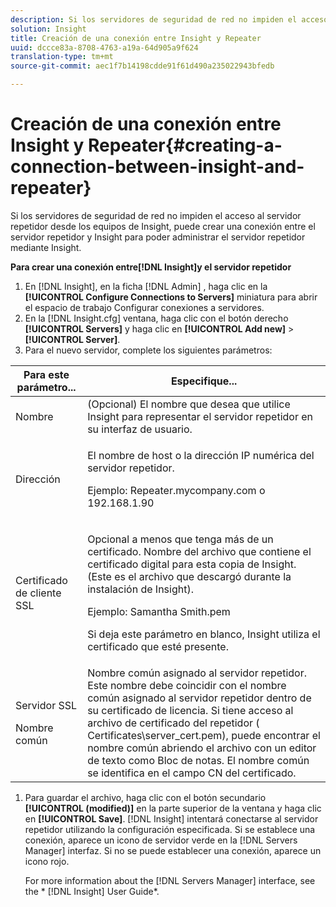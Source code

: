 ```yaml
---
description: Si los servidores de seguridad de red no impiden el acceso al servidor repetidor desde los equipos de Insight, puede crear una conexión entre el servidor repetidor y Insight para poder administrar el servidor repetidor mediante Insight.
solution: Insight
title: Creación de una conexión entre Insight y Repeater
uuid: dccce83a-8708-4763-a19a-64d905a9f624
translation-type: tm+mt
source-git-commit: aec1f7b14198cdde91f61d490a235022943bfedb

---
```



# Creación de una conexión entre Insight y Repeater{#creating-a-connection-between-insight-and-repeater}

Si los servidores de seguridad de red no impiden el acceso al servidor repetidor desde los equipos de Insight, puede crear una conexión entre el servidor repetidor y Insight para poder administrar el servidor repetidor mediante Insight.

**Para crear una conexión entre[!DNL Insight]y el servidor repetidor**

1. En [!DNL Insight], en la ficha [!DNL Admin] , haga clic en la **[!UICONTROL Configure Connections to Servers]** miniatura para abrir el espacio de trabajo Configurar conexiones a servidores.
1. En la [!DNL Insight.cfg] ventana, haga clic con el botón derecho **[!UICONTROL Servers]** y haga clic en **[!UICONTROL Add new]** > **[!UICONTROL Server]**.
1. Para el nuevo servidor, complete los siguientes parámetros:

<table id="table_DD79587255134B5A888A0F57CF10E5B0"> 
 <thead> 
  <tr> 
   <th colname="col1" class="entry"> Para este parámetro... </th> 
   <th colname="col2" class="entry"> Especifique... </th> 
  </tr> 
 </thead>
 <tbody> 
  <tr> 
   <td colname="col1"> Nombre </td> 
   <td colname="col2">(Opcional) El nombre que desea que utilice Insight <span class="keyword"></span> para representar el servidor repetidor en su interfaz de usuario. </td> 
  </tr> 
  <tr> 
   <td colname="col1"> Dirección </td> 
   <td colname="col2"> <p>El nombre de host o la dirección IP numérica del servidor repetidor. </p> <p>Ejemplo: <span class="filepath"> Repeater.mycompany.com</span> o 192.168.1.90 </p> </td> 
  </tr> 
  <tr> 
   <td colname="col1"> Certificado de cliente SSL </td> 
   <td colname="col2"> <p>Opcional a menos que tenga más de un certificado. Nombre del archivo que contiene el certificado digital para esta copia de <span class="keyword"> Insight</span>. (Este es el archivo que descargó durante la instalación de <span class="keyword"> Insight</span>). </p> <p>Ejemplo: <span class="filepath"> Samantha Smith.pem</span></p> <p>Si deja este parámetro en blanco, <span class="keyword"> Insight</span> utiliza el certificado que esté presente. </p> </td> 
  </tr> 
  <tr> 
   <td colname="col1"> <p>Servidor SSL </p> <p>Nombre común </p> </td> 
   <td colname="col2">Nombre común asignado al servidor repetidor. Este nombre debe coincidir con el nombre común asignado al servidor repetidor dentro de su certificado de licencia. Si tiene acceso al archivo de certificado del repetidor (<span class="filepath"> Certificates\server_cert.pem</span>), puede encontrar el nombre común abriendo el archivo con un editor de texto como Bloc de notas. El nombre común se identifica en el campo CN del certificado. </td> 
  </tr> 
 </tbody> 
</table>

1. Para guardar el archivo, haga clic con el botón secundario **[!UICONTROL (modified)]** en la parte superior de la ventana y haga clic en **[!UICONTROL Save]**. [!DNL Insight] intentará conectarse al servidor repetidor utilizando la configuración especificada. Si se establece una conexión, aparece un icono de servidor verde en la [!DNL Servers Manager] interfaz. Si no se puede establecer una conexión, aparece un icono rojo.

   For more information about the [!DNL Servers Manager] interface, see the * [!DNL Insight] User Guide*.

